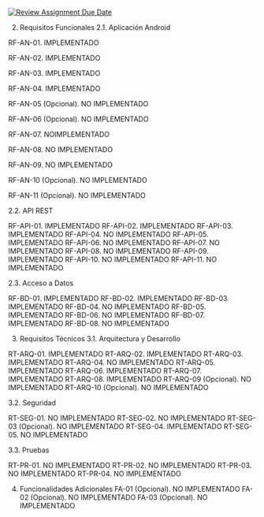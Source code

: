 [![Review Assignment Due Date](https://classroom.github.com/assets/deadline-readme-button-22041afd0340ce965d47ae6ef1cefeee28c7c493a6346c4f15d667ab976d596c.svg)](https://classroom.github.com/a/O1oNnYGo)

2. Requisitos Funcionales 
2.1. Aplicación Android

RF-AN-01. IMPLEMENTADO

RF-AN-02. IMPLEMENTADO

RF-AN-03. IMPLEMENTADO

RF-AN-04. IMPLEMENTADO

RF-AN-05 (Opcional). NO IMPLEMENTADO

RF-AN-06 (Opcional). NO IMPLEMENTADO

RF-AN-07. NOIMPLEMENTADO

RF-AN-08. NO IMPLEMENTADO

RF-AN-09. NO IMPLEMENTADO

RF-AN-10 (Opcional). NO IMPLEMENTADO

RF-AN-11 (Opcional). NO IMPLEMENTADO

2.2. API REST 

RF-API-01. IMPLEMENTADO
RF-API-02. IMPLEMENTADO
RF-API-03. IMPLEMENTADO
RF-API-04. NO IMPLEMENTADO
RF-API-05. IMPLEMENTADO
RF-API-06. NO IMPLEMENTADO
RF-API-07. NO IMPLEMENTADO
RF-API-08. NO IMPLEMENTADO
RF-API-09. IMPLEMENTADO 
RF-API-10. NO IMPLEMENTADO
RF-API-11. NO IMPLEMENTADO 

2.3. Acceso a Datos 

RF-BD-01. IMPLEMENTADO
RF-BD-02. IMPLEMENTADO
RF-BD-03. IMPLEMENTADO
RF-BD-04. NO IMPLEMENTADO
RF-BD-05. IMPLEMENTADO
RF-BD-06. NO IMPLEMENTADO
RF-BD-07. IMPLEMENTADO
RF-BD-08. NO IMPLEMENTADO

3. Requisitos Técnicos 
3.1. Arquitectura y Desarrollo 

RT-ARQ-01. IMPLEMENTADO
RT-ARQ-02. IMPLEMENTADO
RT-ARQ-03. IMPLEMENTADO
RT-ARQ-04. NO IMPLEMENTADO
RT-ARQ-05. IMPLEMENTADO
RT-ARQ-06. IMPLEMENTADO
RT-ARQ-07. IMPLEMENTADO
RT-ARQ-08. IMPLEMENTADO
RT-ARQ-09 (Opcional). NO IMPLEMENTADO
RT-ARQ-10 (Opcional). NO IMPLEMENTADO

3.2. Seguridad 

RT-SEG-01. NO IMPLEMENTADO 
RT-SEG-02. NO IMPLEMENTADO
RT-SEG-03 (Opcional). NO IMPLEMENTADO
RT-SEG-04. IMPLEMENTADO 
RT-SEG-05. NO IMPLEMENTADO

3.3. Pruebas 

RT-PR-01. NO IMPLEMENTADO 
RT-PR-02. NO IMPLEMENTADO
RT-PR-03. NO IMPLEMENTADO 
RT-PR-04. NO IMPLEMENTADO

4. Funcionalidades Adicionales 
FA-01 (Opcional). NO IMPLEMENTADO
FA-02 (Opcional). NO IMPLEMENTADO
FA-03 (Opcional). NO IMPLEMENTADO
